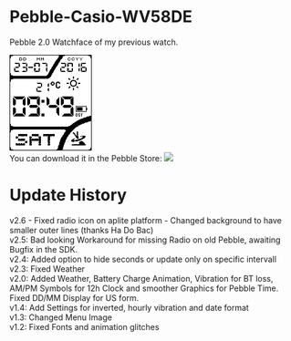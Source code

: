 Pebble-Casio-WV58DE
===================

Pebble 2.0 Watchface of my previous watch.

![Screenshot](https://github.com/PanicMan/Pebble-Casio-WV58DE/raw/master/add/Casio_WV-58DE.png "Screenshot")<br>
You can download it in the Pebble Store:
<a href="http://pblweb.com/appstore/52f0ad814ae3634df7000259" title="Casio-WV-58DE on the Pebble appstore">
  <img src="http://pblweb.com/badge/52f0ad814ae3634df7000259/white/medium/" />
</a>


Update History
==============
v2.6 - Fixed radio icon on aplite platform - Changed background to have smaller outer lines (thanks Ha Do Bac)<br>
v2.5: Bad looking Workaround for missing Radio on old Pebble, awaiting Bugfix in the SDK.<br>
v2.4: Added option to hide seconds or update only on specific intervall<br>
v2.3: Fixed Weather<br>
v2.0: Added Weather, Battery Charge Animation, Vibration for BT loss, AM/PM Symbols for 12h Clock and  smoother Graphics for Pebble Time. Fixed DD/MM Display for US form.<br>
v1.4: Add Settings for inverted, hourly vibration and date format<br>
v1.3: Changed Menu Image<br>
v1.2: Fixed Fonts and animation glitches

